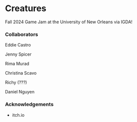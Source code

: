 # Creatures
Fall 2024 Game Jam at the University of New Orleans via IGDA!

### Collaborators
Eddie Castro

Jenny Spicer

Rima Murad

Christina Scavo

Richy (???)

Daniel Nguyen


### Acknowledgements
* itch.io

